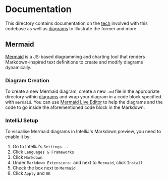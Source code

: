 # Documentation

This directory contains documentation on the [tech](tech) involved with this codebase as well as [diagrams](diagrams) to
illustrate the former and more.

## Mermaid

[Mermaid](https://mermaid.js.org/) is a JS-based diagramming and charting tool that renders Markdown-inspired text
definitions to create and modify
diagrams dynamically.

### Diagram Creation

To create a new Mermaid diagram, create a new `.md` file in the appropriate directory within [diagrams](diagrams) and
wrap your diagram in a code
block specified with `mermaid`. You can use [Mermaid Live Editor](https://mermaid.live/edit) to help the diagrams and
the code to go inside the aforementioned code block in the Markdown.

### IntelliJ Setup

To visualise Mermaid diagrams in IntelliJ's Markdown preview, you need to enable it by:

1. Go to IntelliJ's `Settings...`
2. Click `Languages & Frameworks`
3. Click `Markdown`
4. Under `Markdown Extensions:` and next to `Mermaid`, click `Install`
5. Check the box next to `Mermaid`
6. Click `Apply` and `OK`
